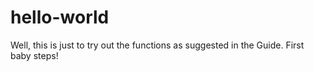 # hello-world
Well, this is just to try out the functions as suggested in the Guide. First baby steps!

